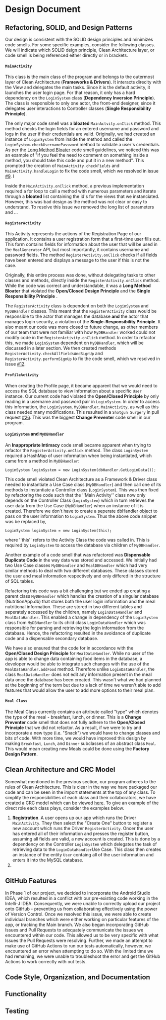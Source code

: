 # Design Document

## Refactoring, SOLID, and Design Patterns

Our design is consistent with the SOLID design principles and minimizes code smells. For some specific examples, consider the following classes. We will indicate which SOLID deign principle, Clean Architecture layer, or code smell is being referenced either directly or in brackets.

#### ``MainActivity``

This class is the main class of the program and belongs to the outermost layer of Clean Architecture (**Frameworks & Drivers**). It interacts direclty with the View and delegates the main tasks. Since it is the default activity, it launches the user login page. For that reason, it only has a hard dependency on the ``LoginSystem`` class (**Dependency Inversion Principle**). The class is responsible to only one actor, the front-end designer, since it delegates user interactions to Controller classes (**Single Responsibility Principle**). 

The only major code smell was a **bloated** ``MainActvity.onClick`` method. This method checks the login fields for an entered username and password and logs in the user if their credentials are valid. Originally, we had created an instance of  ``LoginSystem`` from inside the method and called the ``LoginSystem.checkUsernamePassword`` method to validate a user's credentials. As per the [Long Method Bloater](https://refactoring.guru/smells/long-method) code smell guidelines, we noticed this was an example of "if you feel the need to comment on something inside a method, you should take this code and put it in a new method". This prompted the creation of ``MainActivity.checkFields`` and ``MainActivity.handleLogin`` to fix the code smell, which we resolved in issue [#9](https://github.com/CSC207-UofT/course-project-group-048/issues/9). I

Inside the ``MainActivity.onClick`` method, a previous implementation required a for loop to call a method with numerous parameters and iterate through a **bloated** list containing the id's for the views that we instanciated. However, this was bad design as the method was not clear or easy to understand. To resolve this issue we removed the long list of parameters and ...

#### ``RegisterActivity``

This Activity represents the actions of the Registration Page of our application. It contains a user registration form that a first-time user fills out. This form contains fields for information about the user that will be used in the ``MealGenerator`` API, but most importantly, it contains username and password fields. The method ``RegisterActivity.onClick`` checks if all fields have been entered and displays a message to the user if this is not the case. 

Originally, this entire process was done, without delegating tasks to other classes and methods, directly inside the ``RegisterActivity.onClick`` method. While the code was correct and understandable, it was a **Long Method Bloater** that violated the **Open/Closed Design Principle** and the **Single Responsibility Principle** .

The ``RegisterActivity`` class is dependent on both the ``LoginSystem`` and ``MyDBHandler`` classes. This meant that the ``RegisterActivity`` class would be responsible to the actor that manages the database **and** the actor that manages login security, a violation of the **Single-Responsibility Principle**. It also meant our code was more closed to future change, as other members of our team that were not familiar with how ``MyDBHandler`` worked could not modify code in the ``RegisterActivity.onClick`` method. In order to refactor this, we made ``LoginSystem`` dependent on ``MyDBHandler``, which will be discussed in a later section. We then created methods  ``RegisterActivity.checkAllFieldsAndSignUp`` and ``RegisterActivity.performSignUp`` to fix the code smell, which we resolved in issue [#12](https://github.com/CSC207-UofT/course-project-group-048/issues/12).

#### ``ProfileActivity``

When creating the Profile page, it became apparent that we would need to access the SQL database to view information about a specific ``User`` instance. Our current code had violated the **Open/Closed Principle** by only reading in a username and password pair in ``LoginSystem``. In order to access this information, the ``LoginSystem``, ``MyDBHandler``, ``MainActivity``, as well as this class needed many modifications. This resulted in a ``Shotgun Surgery`` in pull request [#26](https://github.com/CSC207-UofT/course-project-group-048/pull/26). This was the biggest **Change Preventer** code smell in our program.

#### ``LoginSystem`` and ``MyDBHandler``

An **Inappropriate Intimacy** code smell became apparent when trying to refactor the ``RegisterActivity.onClick`` method. The class ``LoginSystem`` required a HashMap of user information when being instantiated, which came from a method in ``MyDBHandler``:

``LoginSystem loginSystem = new LoginSystem(dbHandler.GetLoginData());``

This code smell violated Clean Architecture as a Framework & Driver class needed to instantiate a Use Case class (``MyDBHandler``) and then call one of its methods to instantiate a Controller class (``LoginSystem``). This was then fixed by refactoring the code such that the ''Main Activity'' class now only depends on the Controller Class (``LoginSystem``) which in turn retrieves the user data from the Use Case (``MyDBHandler``) when an instance of it is created. Therefore we don't have to create a seperate dbHandler object to pass on the user information to ``LoginSystem``. Thus the above code snippet was be replaced by,

``LoginSystem loginSystem = new LoginSystem(this);``

where ''this'' refers to the Activity Class the code was called in. This is required by ``LoginSystem`` to access the database via children of ``MyDBHandler``. 

Another example of a code smell that was refactored was **Dispensable Duplicate Code** in the way data was stored and accessed. We initially had two Use Case classes ``MyDBHandler`` and ``MealDBHandler`` which had very similar methods to deal with two different databases. These classes stored the user and meal information respectively and only differed in the structure of SQL tables.

Refactoring this code was a bit challenging but we ended up creating a parent class ``MyDBHandler`` which handles the creation of a singular database (NutritionApp.db) that stores both the user login information and the meal nutritional information. These are stored in two different tables and seperately accessed by the children, namely ``LoginDataHandler`` and ``MealDataHandler``. This enabled a change in dependency of the ``LoginSystem`` class from ``MyDBHandler`` to its child class ``LoginDataHandler`` which was responsible for parsing and retrieving the login information from the database. Hence, the refactoring resulted in the avoidance of duplicate code and a dispensable secondary database.

We have also ensured that the code for in accordance with the **Open/Closed Design Principle** for ``MealDataHandler``. While no user of the app is able to change data containing food items in the database, a developer would be able to integrate such changes with the use of the ``MealDataHandler.addFood`` method. Therefore unlike ``LoginDataHandler``, the class ``MealDataHandler`` does not edit any information present in the meal data once the database has been created. This wasn't what we had planned at the beginning of the term but due to a lack of time we weren't able to add features that would allow the user to add more options to their meal plan.

#### ``Meal Class``

The Meal Class currently contains an attribute called "type" which denotes the type of the meal - breakfast, lunch, or dinner. This is a **Change Preventer** code smell that does not fully adhere to the **Open/Closed Principle** that we did not refactor. As a result, if we were to try and incorporate a new type (i.e. "Snack") we would have to change classes and bits of code. With more time, we would have improved this design by making ``Breakfast``, ``Lunch``, and ``Dinner`` subclasses of an abstract class ``Meal``. This would mean creating new Meals could be done using the **Factory Design Pattern**.

## Clean Architecture and CRC Model

Somewhat mentioned in the previous section, our program adheres to the rules of Clean Architecture. This is clear in the way we have packaged our code and can be seen in the import statements at the top of any class. To simplify the responsibilities of each class and their collaborators, we have created a CRC model which can be viewed [here](https://github.com/CSC207-UofT/course-project-group-048/blob/main/Phase%201%2B2/CRC.pdf). To give an example of the direct role each class plays, consider the examples below.

1. **Registration**. A user opens up our app which runs the Driver ``MainActivity``. They then select the "Create One" button to register a new account which runs the Driver ``RegisterActivity``. Oncer the user has entered all of their information and presses the register button, assuming all fields are valid, a new account is created. This is done by a dependency on the Controller ``LoginSystem`` which delegates the task of retrieving data to the ``LoginDataHandler``Use Case. This class then creates an instance of the entity ``User`` containg all of the user information and enters it into the MySQL database.
2. 






## GitHub Features
In Phase 1 of our project, we decided to incorporate the Android Studio IDEA, which resulted in a conflict with our pre-existing code working in the Intelli-J IDEA. Consequently, we were unable to correctly upload our project onto GitHub - preventing us from collaborating effectively using the power of Version Control. Once we resolved this issue, we were able to create individual branches which were either working on particular features of the app, or tracking the Main branch. We also began incorporating GitHub Issues and Pull Requests to adequately communicate the issues we encountered within our code. This allowed us to be very specific with what Issues the Pull Requests were resolving. Further, we made an attempt to make use of GitHub Actions to run our tests automatically, however, we encountered an error when attempting to do so. With the limited time we had remaining, we were unable to troubleshoot the error and get the GitHub Actions to work correctly with out tests.

## Code Style, Organization, and Documentation

## Functionality

## Testing






